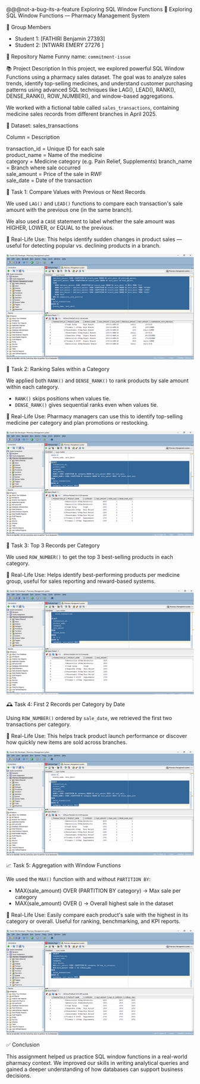  @@@not-a-bug-its-a-feature
Exploring SQL Window Functions 
 💊 Exploring SQL Window Functions — Pharmacy Management System

👥 Group Members
- Student 1: [FATHIRI Benjamin 27393]
- Student 2: [NTWARI EMERY 27276 ]

 🤪 Repository Name
Funny name: `commitment-issue`

 📚 Project Description
In this project, we explored powerful SQL Window Functions using a pharmacy sales dataset. The goal was to analyze sales trends, identify top-selling medicines, and understand customer purchasing patterns using advanced SQL techniques like LAG(), LEAD(), RANK(), DENSE_RANK(), ROW_NUMBER(), and window-based aggregations.

We worked with a fictional table called `sales_transactions`, containing medicine sales records from different branches in April 2025.



 🧾 Dataset: sales_transactions

 Column         = Description                        

 transaction_id = Unique ID for each sale            
 product_name   = Name of the medicine               
 category       = Medicine category (e.g. Pain Relief, Supplements) 
 branch_name    = Branch where sale occurred         
 sale_amount    = Price of the sale in RWF           
 sale_date      = Date of the transaction            



🧪 Task 1: Compare Values with Previous or Next Records

We used `LAG()` and `LEAD()` functions to compare each transaction's sale amount with the previous one (in the same branch).

We also used a `CASE` statement to label whether the sale amount was HIGHER, LOWER, or EQUAL to the previous.

🎯 Real-Life Use: This helps identify sudden changes in product sales — useful for detecting popular vs. declining products in a branch.

![](commitment-issues/screenshots/comparison_with_previous.png)


🏅 Task 2: Ranking Sales within a Category

We applied both `RANK()` and `DENSE_RANK()` to rank products by sale amount within each category.

- `RANK()` skips positions when values tie.
- `DENSE_RANK()` gives sequential ranks even when values tie.

🎯 Real-Life Use: Pharmacy managers can use this to identify top-selling medicine per category and plan promotions or restocking.

![alt text](<commitment-issues/screenshots/Ranking Data within a Category.png>)


🥇 Task 3: Top 3 Records per Category

We used `ROW_NUMBER()` to get the top 3 best-selling products in each category.

🎯 Real-Life Use: Helps identify best-performing products per medicine group, useful for sales reporting and reward-based systems.

![alt text](<commitment-issues/screenshots/Identifying Top Records.png>)


🕰 Task 4: First 2 Records per Category by Date

Using `ROW_NUMBER()` ordered by `sale_date`, we retrieved the first two transactions per category.

🎯 Real-Life Use: This helps track product launch performance or discover how quickly new items are sold across branches.

![alt text](<commitment-issues/screenshots/Ranking Data within a Category.png>)


📈 Task 5: Aggregation with Window Functions

We used the `MAX()` function with and without `PARTITION BY`:

- MAX(sale_amount) OVER (PARTITION BY category) → Max sale per category
- MAX(sale_amount) OVER () → Overall highest sale in the dataset

🎯 Real-Life Use: Easily compare each product's sale with the highest in its category or overall. Useful for ranking, benchmarking, and KPI reports.

![alt text](<commitment-issues/screenshots/Aggregation with Window Functions.png>)




✅ Conclusion

This assignment helped us practice SQL window functions in a real-world pharmacy context. We improved our skills in writing analytical queries and gained a deeper understanding of how databases can support business decisions.







